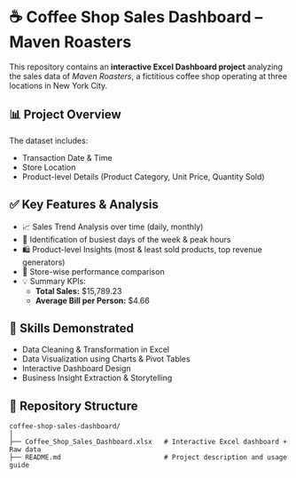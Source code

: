 # ☕ Coffee Shop Sales Dashboard – Maven Roasters  

This repository contains an **interactive Excel Dashboard project** analyzing the sales data of *Maven Roasters*, a fictitious coffee shop operating at three locations in New York City.  

## 📊 Project Overview  
The dataset includes:  
- Transaction Date & Time  
- Store Location  
- Product-level Details (Product Category, Unit Price, Quantity Sold)  

## ✅ Key Features & Analysis  
- 📈 Sales Trend Analysis over time (daily, monthly)  
- 📅 Identification of busiest days of the week & peak hours  
- 🛍️ Product-level Insights (most & least sold products, top revenue generators)  
- 🏬 Store-wise performance comparison  
- 💡 Summary KPIs:  
    - **Total Sales:** $15,789.23  
    - **Average Bill per Person:** $4.66  

## 🚀 Skills Demonstrated  
- Data Cleaning & Transformation in Excel  
- Data Visualization using Charts & Pivot Tables  
- Interactive Dashboard Design  
- Business Insight Extraction & Storytelling  

## 📂 Repository Structure  
```text
coffee-shop-sales-dashboard/
│
├── Coffee_Shop_Sales_Dashboard.xlsx   # Interactive Excel dashboard + Raw data
├── README.md                          # Project description and usage guide
